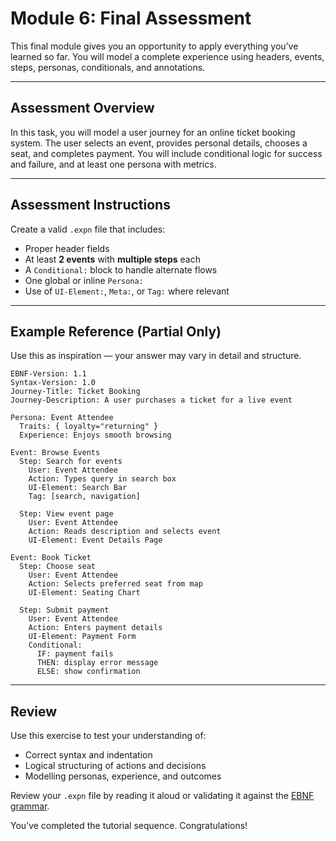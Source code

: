 # Module 6: Final Assessment

This final module gives you an opportunity to apply everything you’ve learned so far. You will model a complete experience using headers, events, steps, personas, conditionals, and annotations.

---

## Assessment Overview

In this task, you will model a user journey for an online ticket booking system. The user selects an event, provides personal details, chooses a seat, and completes payment. You will include conditional logic for success and failure, and at least one persona with metrics.

---

## Assessment Instructions

Create a valid `.expn` file that includes:

* Proper header fields
* At least **2 events** with **multiple steps** each
* A `Conditional:` block to handle alternate flows
* One global or inline `Persona:`
* Use of `UI-Element:`, `Meta:`, or `Tag:` where relevant

---

## Example Reference (Partial Only)

Use this as inspiration — your answer may vary in detail and structure.

```expn
EBNF-Version: 1.1
Syntax-Version: 1.0
Journey-Title: Ticket Booking
Journey-Description: A user purchases a ticket for a live event

Persona: Event Attendee
  Traits: { loyalty="returning" }
  Experience: Enjoys smooth browsing

Event: Browse Events
  Step: Search for events
    User: Event Attendee
    Action: Types query in search box
    UI-Element: Search Bar
    Tag: [search, navigation]

  Step: View event page
    User: Event Attendee
    Action: Reads description and selects event
    UI-Element: Event Details Page

Event: Book Ticket
  Step: Choose seat
    User: Event Attendee
    Action: Selects preferred seat from map
    UI-Element: Seating Chart

  Step: Submit payment
    User: Event Attendee
    Action: Enters payment details
    UI-Element: Payment Form
    Conditional:
      IF: payment fails
      THEN: display error message
      ELSE: show confirmation
```

---

## Review

Use this exercise to test your understanding of:

* Correct syntax and indentation
* Logical structuring of actions and decisions
* Modelling personas, experience, and outcomes

Review your `.expn` file by reading it aloud or validating it against the [EBNF grammar](../spec/ebnf.md).

You’ve completed the tutorial sequence. Congratulations!

